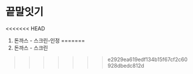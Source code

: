 # 끝말잇기

<<<<<<< HEAD
1. 돈까스 - 스크린-인정
=======
1. 돈까스 - 스크린
>>>>>>> e2929ea619edf134b15f67cf2c60928dbedc812d
